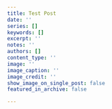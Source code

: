 ```yaml
---
title: Test Post
date: ''
series: []
keywords: []
excerpt: ''
notes: ''
authors: []
content_type: ''
image: ''
image_caption: ''
image_credit: ''
show_image_on_single_post: false
featured_in_archive: false

---
```

